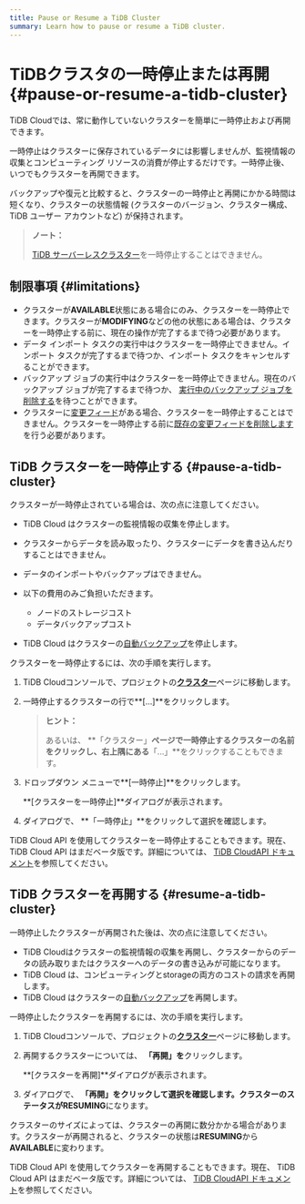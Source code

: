 ```yaml
---
title: Pause or Resume a TiDB Cluster
summary: Learn how to pause or resume a TiDB cluster.
---
```


# TiDBクラスタの一時停止または再開 {#pause-or-resume-a-tidb-cluster}

TiDB Cloudでは、常に動作していないクラスターを簡単に一時停止および再開できます。

一時停止はクラスターに保存されているデータには影響しませんが、監視情報の収集とコンピューティング リソースの消費が停止するだけです。一時停止後、いつでもクラスターを再開できます。

バックアップや復元と比較すると、クラスターの一時停止と再開にかかる時間は短くなり、クラスターの状態情報 (クラスターのバージョン、クラスター構成、TiDB ユーザー アカウントなど) が保持されます。

> **ノート：**
>
> [<a href="/tidb-cloud/select-cluster-tier.md#tidb-serverless-beta">TiDB サーバーレスクラスター</a>](/tidb-cloud/select-cluster-tier.md#tidb-serverless-beta)を一時停止することはできません。

## 制限事項 {#limitations}

-   クラスターが**AVAILABLE**状態にある場合にのみ、クラスターを一時停止できます。クラスターが**MODIFYING**などの他の状態にある場合は、クラスターを一時停止する前に、現在の操作が完了するまで待つ必要があります。
-   データ インポート タスクの実行中はクラスターを一時停止できません。インポート タスクが完了するまで待つか、インポート タスクをキャンセルすることができます。
-   バックアップ ジョブの実行中はクラスターを一時停止できません。現在のバックアップ ジョブが完了するまで待つか、 [<a href="/tidb-cloud/backup-and-restore.md#delete-a-running-backup-job">実行中のバックアップ ジョブを削除する</a>](/tidb-cloud/backup-and-restore.md#delete-a-running-backup-job)を待つことができます。
-   クラスターに[<a href="/tidb-cloud/changefeed-overview.md">変更フィード</a>](/tidb-cloud/changefeed-overview.md)がある場合、クラスターを一時停止することはできません。クラスターを一時停止する前に[<a href="/tidb-cloud/changefeed-overview.md#delete-a-changefeed">既存の変更フィードを削除します</a>](/tidb-cloud/changefeed-overview.md#delete-a-changefeed)を行う必要があります。

## TiDB クラスターを一時停止する {#pause-a-tidb-cluster}

クラスターが一時停止されている場合は、次の点に注意してください。

-   TiDB Cloud はクラスターの監視情報の収集を停止します。

-   クラスターからデータを読み取ったり、クラスターにデータを書き込んだりすることはできません。

-   データのインポートやバックアップはできません。

-   以下の費用のみご負担いただきます。

    -   ノードのストレージコスト
    -   データバックアップコスト

-   TiDB Cloud はクラスターの[<a href="/tidb-cloud/backup-and-restore.md#automatic-backup">自動バックアップ</a>](/tidb-cloud/backup-and-restore.md#automatic-backup)を停止します。

クラスターを一時停止するには、次の手順を実行します。

1.  TiDB Cloudコンソールで、プロジェクトの[<a href="https://tidbcloud.com/console/clusters">**クラスター**</a>](https://tidbcloud.com/console/clusters)ページに移動します。

2.  一時停止するクラスターの行で**[...]**をクリックします。

    > **ヒント：**
    >
    > あるいは、 **「クラスター」**ページで一時停止するクラスターの名前をクリックし、右上隅にある**「...」**をクリックすることもできます。

3.  ドロップダウン メニューで**[一時停止]**をクリックします。

    **[クラスターを一時停止]**ダイアログが表示されます。

4.  ダイアログで、 **「一時停止」**をクリックして選択を確認します。

TiDB Cloud API を使用してクラスターを一時停止することもできます。現在、 TiDB Cloud API はまだベータ版です。詳細については、 [<a href="https://docs.pingcap.com/tidbcloud/api/v1beta">TiDB CloudAPI ドキュメント</a>](https://docs.pingcap.com/tidbcloud/api/v1beta)を参照してください。

## TiDB クラスターを再開する {#resume-a-tidb-cluster}

一時停止したクラスターが再開された後は、次の点に注意してください。

-   TiDB Cloudはクラスターの監視情報の収集を再開し、クラスターからのデータの読み取りまたはクラスターへのデータの書き込みが可能になります。
-   TiDB Cloud は、コンピューティングとstorageの両方のコストの請求を再開します。
-   TiDB Cloud はクラスターの[<a href="/tidb-cloud/backup-and-restore.md#automatic-backup">自動バックアップ</a>](/tidb-cloud/backup-and-restore.md#automatic-backup)を再開します。

一時停止したクラスターを再開するには、次の手順を実行します。

1.  TiDB Cloudコンソールで、プロジェクトの[<a href="https://tidbcloud.com/console/clusters">**クラスター**</a>](https://tidbcloud.com/console/clusters)ページに移動します。

2.  再開するクラスターについては、 **「再開」を**クリックします。

    **[クラスターを再開]**ダイアログが表示されます。

3.  ダイアログで、 **「再開」**をクリックして選択を確認します。クラスターのステータスが**RESUMING**になります。

クラスターのサイズによっては、クラスターの再開に数分かかる場合があります。クラスターが再開されると、クラスターの状態は**RESUMING**から**AVAILABLE**に変わります。

TiDB Cloud API を使用してクラスターを再開することもできます。現在、 TiDB Cloud API はまだベータ版です。詳細については、 [<a href="https://docs.pingcap.com/tidbcloud/api/v1beta">TiDB CloudAPI ドキュメント</a>](https://docs.pingcap.com/tidbcloud/api/v1beta)を参照してください。
